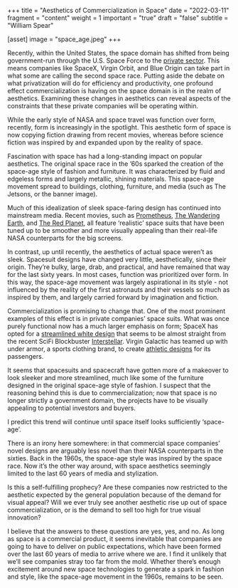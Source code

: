 +++
title = "Aesthetics of Commercialization in Space"
date = "2022-03-11"
fragment = "content"
weight = 1
important = "true"
draft = "false"
subtitle = "William Spear"

[asset]
    image = "space_age.jpeg"
+++

Recently, within the United States, the space domain has shifted from being government-run through the U.S. Space Force to the [private sector](https://hbr.org/2021/02/the-commercial-space-age-is-here). This means companies like SpaceX, Virgin Orbit, and Blue Origin can take part in what some are calling the second space race. Putting aside the debate on what privatization will do for efficiency and productivity, one profound effect commercialization is having on the space domain is in the realm of aesthetics. Examining these changes in aesthetics can reveal aspects of the constraints that these private companies will be operating within.

While the early style of NASA and space travel was function over form, recently, form is increasingly in the spotlight. This aesthetic form of space is now copying fiction drawing from recent movies, whereas before science fiction was inspired by and expanded upon by the reality of space.

Fascination with space has had a long-standing impact on popular aesthetics. The original space race in the ’60s sparked the creation of the space-age style of fashion and furniture. It was characterized by fluid and edgeless forms and largely metallic, shining materials. This space-age movement spread to buildings, clothing, furniture, and media (such as The Jetsons, or the banner image).

Much of this idealization of sleek space-faring design has continued into mainstream media. Recent movies, such as [Prometheus](https://m.media-amazon.com/images/M/MV5BMzQ1NTQ2Mjk3NF5BMl5BanBnXkFtZTcwODQ1MDYxNw@@._V1_.jpg), [The Wandering Earth](https://occ-0-2794-2219.1.nflxso.net/dnm/api/v6/E8vDc_W8CLv7-yMQu8KMEC7Rrr8/AAAABYKNdU1UqnBqP5nIUBn6yBT_fy26UpvDBqxDME-IIDpqfmcI06XhGdCQNmZhx_oWKjbveh_m9BkPS1kUs6m0rd3UsX4z.jpg?r=615), and [The Red Planet](https://www.syfy.com/sites/syfy/files/2020/11/mars-movies.jpg), all feature ‘realistic’ space suits that have been tuned up to be smoother and more visually appealing than their real-life NASA counterparts for the big screens.

In contrast, up until recently, the aesthetics of actual space weren’t as sleek. Spacesuit designs have changed very little, aesthetically, since their origin. They’re bulky, large, drab, and practical, and have remained that way for the last sixty years. In most cases, function was prioritized over form. In this way, the space-age movement was largely aspirational in its style - not influenced by the reality of the first astronauts and their vessels so much as inspired by them, and largely carried forward by imagination and fiction.

Commercialization is promising to change that.  One of the most prominent examples of this effect is in private companies’ space suits. What was once purely functional now has a much larger emphasis on form; SpaceX has opted for a [streamlined white design](https://ichef.bbci.co.uk/news/976/cpsprodpb/11293/production/_112519207_spacexsuit3.jpg) that seems to be almost straight from the recent SciFi Blockbuster [Interstellar](https://cdn.onebauer.media/one/empire-tmdb/films/157336/images/xu9zaAevzQ5nnrsXN6JcahLnG4i.jpg?format=jpg&quality=80&width=960&height=540&ratio=16-9&resize=aspectfill). Virgin Galactic has teamed up with under armor, a sports clothing brand, to create [athletic designs](https://img.jakpost.net/c/2019/10/17/2019_10_17_80937_1571283274._large.jpg) for its passengers.

It seems that spacesuits and spacecraft have gotten more of a makeover to look sleeker and more streamlined, much like some of the furniture designed in the original space-age style of fashion. I suspect that the reasoning behind this is due to commercialization; now that space is no longer strictly a government domain, the projects have to be visually appealing to potential investors and buyers.

I predict this trend will continue until space itself looks sufficiently ‘space-age’.

There is an irony here somewhere: in that commercial space companies’ novel designs are arguably less novel than their NASA counterparts in the sixties. Back in the 1960s, the space-age style was inspired by the space race. Now it’s the other way around, with space aesthetics seemingly limited to the last 60 years of media and stylization.

Is this a self-fulfilling prophecy? Are these companies now restricted to the aesthetic expected by the general population because of the demand for visual appeal? Will we ever truly see another aesthetic rise up out of space commercialization, or is the demand to sell too high for true visual innovation?

I believe that the answers to these questions are yes, yes, and no. As long as space is a commercial product, it seems inevitable that companies are going to have to deliver on public expectations, which have been formed over the last 60 years of media to arrive where we are. I find it unlikely that we’ll see companies stray too far from the mold. Whether there’s enough excitement around new space technologies to generate a spark in fashion and style, like the space-age movement in the 1960s, remains to be seen.
